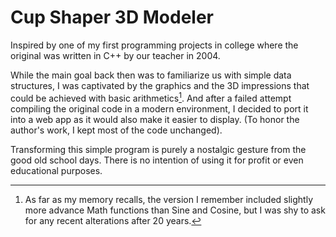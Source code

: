 # Cup Shaper 3D Modeler

Inspired by one of my first programming projects in college where the original was written in C++ by our teacher in 2004.

While the main goal back then was to familiarize us with simple data structures, I was captivated by the graphics and the 3D impressions that could be achieved with basic arithmetics[^1]. And after a failed attempt compiling the original code in a modern environment, I decided to port it into a web app as it would also make it easier to display. (To honor the author's work, I kept most of the code unchanged).

Transforming this simple program is purely a nostalgic gesture from the good old school days. There is no intention of using it for profit or even educational purposes.

[^1]: As far as my memory recalls, the version I remember included slightly more advance Math functions than Sine and Cosine, but I was shy to ask for any recent alterations after 20 years.
